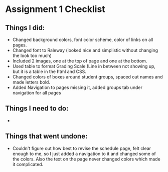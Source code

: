 # Assignment 1 Checklist

## Things I did:

* Changed background colors, font color scheme, color of links on all pages.
* Changed font to Raleway (looked nice and simplistic without changing the look too much)
* Included 2 images, one at the top of page and one at the bottom.
* Used table to format Grading Scale (Line in between not showing up, but it is a table in the html and CSS.
* Changed colors of boxes around student groups, spaced out names and made letters bold.
* Added Navigation to pages missing it, added groups tab under navigation for all pages

## Things I need to do:

* 

## Things that went undone:
* Couldn't figure out how best to revise the schedule page, felt clear enough to me, so I just added a navigation to it and changed some of the colors. Also the text on the page never changed colors which made it complicated.
